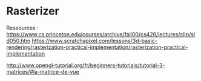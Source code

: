 # Rasterizer

Ressources : 
https://www.cs.princeton.edu/courses/archive/fall00/cs426/lectures/clip/sld050.htm
https://www.scratchapixel.com/lessons/3d-basic-rendering/rasterization-practical-implementation/rasterization-practical-implementation

http://www.opengl-tutorial.org/fr/beginners-tutorials/tutorial-3-matrices/#la-matrice-de-vue

